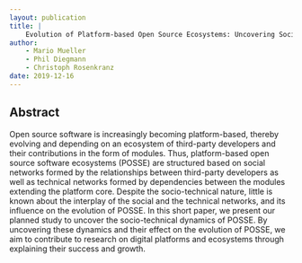 ```yaml
---
layout: publication
title: |
    Evolution of Platform-based Open Source Ecosystems: Uncovering Socio-Technical Dynamics Using Digital Traces
author:
    - Mario Mueller
    - Phil Diegmann
    - Christoph Rosenkranz
date: 2019-12-16
---
```


## Abstract

Open source software is increasingly becoming platform-based, thereby evolving and depending on an ecosystem of third-party developers and their contributions in the form of modules. Thus, platform-based open source software ecosystems (POSSE) are structured based on social networks formed by the relationships between third-party developers as well as technical networks formed by dependencies between the modules extending the platform core. Despite the socio-technical nature, little is known about the interplay of the social and the technical networks, and its influence on the evolution of POSSE. In this short paper, we present our planned study to uncover the socio-technical dynamics of POSSE. By uncovering these dynamics and their effect on the evolution of POSSE, we aim to contribute to research on digital platforms and ecosystems through explaining their success and growth.
